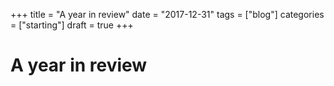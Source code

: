 +++
title = "A year in review"
date = "2017-12-31"
tags = ["blog"]
categories = ["starting"]
draft = true
+++

# A year in review